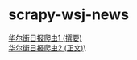 # scrapy-wsj-news
[华尔街日报爬虫1 (撰要)](https://kenny-chen.github.io/scrapy-wsj-news/wsj/wsj/data/html/index-1.html)\
[华尔街日报爬虫2 (正文)](https://kenny-chen.github.io/scrapy-wsj-news/wsj/wsj/data/html/index-2.html)\

